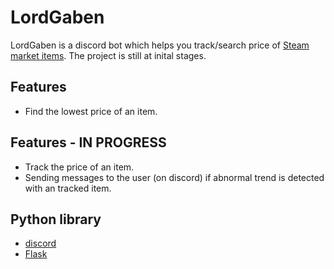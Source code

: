 # LordGaben

LordGaben is a discord bot which helps you track/search price of [Steam market items](https://steamcommunity.com/market/). The project is still at inital stages.

## Features
- Find the lowest price of an item.


## Features - IN PROGRESS
- Track the price of an item.
- Sending messages to the user (on discord) if abnormal trend is detected with an tracked item.

## Python library 
- [discord](https://pypi.org/project/discord.py/)
- [Flask](https://pypi.org/project/Flask/)
